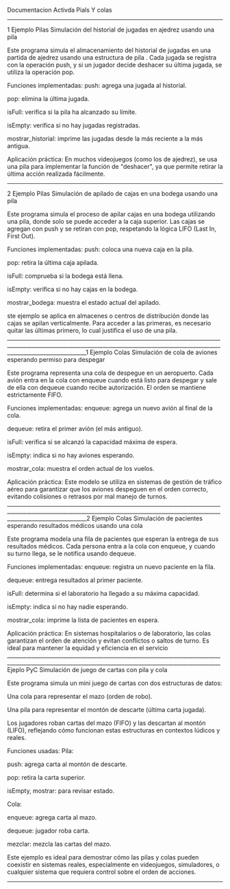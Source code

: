 Documentacion Activda Pials Y colas 
_________________________________________________________________________________________________________________________________________________________________________________________
1 Ejemplo Pilas
Simulación del historial de jugadas en ajedrez usando una pila

Este programa simula el almacenamiento del historial de jugadas en una partida de ajedrez usando una estructura de pila . Cada jugada se registra con la operación push, y si un jugador decide deshacer su última jugada, se utiliza la operación pop.

Funciones implementadas:
push: agrega una jugada al historial.

pop: elimina la última jugada.

isFull: verifica si la pila ha alcanzado su límite.

isEmpty: verifica si no hay jugadas registradas.

mostrar_historial: imprime las jugadas desde la más reciente a la más antigua.

Aplicación práctica:
En muchos videojuegos (como los de ajedrez), se usa una pila para implementar la función de "deshacer", ya que permite retirar la última acción realizada fácilmente.
_________________________________________________________________________________________________________________________________________________________________________________________
2 Ejemplo Pilas 
Simulación de apilado de cajas en una bodega usando una pila

Este programa simula el proceso de apilar cajas en una bodega utilizando una pila, donde solo se puede acceder a la caja superior. Las cajas se agregan con push y se retiran con pop, respetando la lógica LIFO (Last In, First Out).

Funciones implementadas:
push: coloca una nueva caja en la pila.

pop: retira la última caja apilada.

isFull: comprueba si la bodega está llena.

isEmpty: verifica si no hay cajas en la bodega.

mostrar_bodega: muestra el estado actual del apilado.

ste ejemplo se aplica en almacenes o centros de distribución donde las cajas se apilan verticalmente. Para acceder a las primeras, es necesario quitar las últimas primero, lo cual justifica el uso de una pila.
_________________________________________________________________________________________________________________________________________________________________________________________1 Ejemplo Colas
Simulación de cola de aviones esperando permiso para despegar

Este programa representa una cola de despegue en un aeropuerto. Cada avión entra en la cola con enqueue cuando está listo para despegar y sale de ella con dequeue cuando recibe autorización. El orden se mantiene estrictamente FIFO.

Funciones implementadas:
enqueue: agrega un nuevo avión al final de la cola.

dequeue: retira el primer avión (el más antiguo).

isFull: verifica si se alcanzó la capacidad máxima de espera.

isEmpty: indica si no hay aviones esperando.

mostrar_cola: muestra el orden actual de los vuelos.

Aplicación práctica:
Este modelo se utiliza en sistemas de gestión de tráfico aéreo para garantizar que los aviones despeguen en el orden correcto, evitando colisiones o retrasos por mal manejo de turnos.
_________________________________________________________________________________________________________________________________________________________________________________________2 Ejemplo Colas
Simulación de pacientes esperando resultados médicos usando una cola

Este programa modela una fila de pacientes que esperan la entrega de sus resultados médicos. Cada persona entra a la cola con enqueue, y cuando su turno llega, se le notifica usando dequeue.

Funciones implementadas:
enqueue: registra un nuevo paciente en la fila.

dequeue: entrega resultados al primer paciente.

isFull: determina si el laboratorio ha llegado a su máxima capacidad.

isEmpty: indica si no hay nadie esperando.

mostrar_cola: imprime la lista de pacientes en espera.

Aplicación práctica:
En sistemas hospitalarios o de laboratorio, las colas garantizan el orden de atención y evitan conflictos o saltos de turno. Es ideal para mantener la equidad y eficiencia en el servicio
____________________________________________________________________________________________________________________________________________________________Ejeplo PyC
Simulación de juego de cartas con pila y cola

Este programa simula un mini juego de cartas con dos estructuras de datos:

Una cola para representar el mazo (orden de robo).

Una pila para representar el montón de descarte (última carta jugada).

Los jugadores roban cartas del mazo (FIFO) y las descartan al montón (LIFO), reflejando cómo funcionan estas estructuras en contextos lúdicos y reales.

Funciones usadas:
Pila:

push: agrega carta al montón de descarte.

pop: retira la carta superior.

isEmpty, mostrar: para revisar estado.

Cola:

enqueue: agrega carta al mazo.

dequeue: jugador roba carta.

mezclar: mezcla las cartas del mazo.

Este ejemplo es ideal para demostrar cómo las pilas y colas pueden coexistir en sistemas reales, especialmente en videojuegos, simuladores, o cualquier sistema que requiera control sobre el orden de acciones.
____________________________________________________________________________________________________________________________________________________________